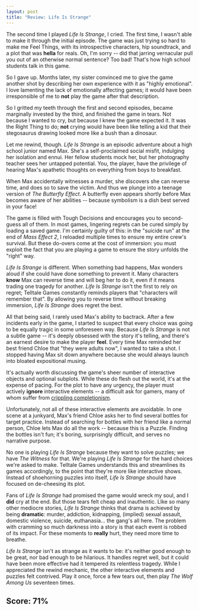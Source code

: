 ```yaml
---
layout: post
title: "Review: Life Is Strange"
---
```


The second time I played _Life Is Strange_,
I cried.
The first time,
I wasn't able to make it through the initial episode.
The game was just trying so hard
to make me Feel Things,
with its introspective characters,
hip soundtrack,
and a plot that was **hella** for reals.
Oh,
I'm sorry --
did that jarring vernacular pull you out of an otherwise normal sentence?
Too bad!
That's how high school students talk in this game.

So I gave up.
Months later,
my sister convinced me
to give the game another shot
by describing her own experience with it as "highly emotional".
I love lamenting the lack of emotionally affecting games;
it would have been irresponsible of me
to **not** play the game after that description.

So I gritted my teeth through the first and second episodes,
became marginally invested by the third,
and finished the game in tears.
Not because I wanted to cry,
but because I knew the game expected it.
It was the Right Thing to do;
**not** crying would have been like telling a kid
that their stegosaurus drawing looked more like a bush than a dinosaur.

Let me rewind, though.
_Life Is Strange_ is an episodic adventure
about a high school junior named Max.
She's a self-proclaimed social misfit,
indulging her isolation and ennui.
Her fellow students mock her,
but her photography teacher sees her untapped potential.
You, the player, have the privilege
of hearing Max's apathetic thoughts on everything from boys to breakfast.

When Max accidentally witnesses a murder,
she discovers she can reverse time,
and does so to save the victim.
And thus we plunge into a teenage version of _The Butterfly Effect_.
A butterfly even appears shortly before Max becomes aware of her abilities --
because symbolism is a dish best served in your face!

The game is filled with Tough Decisions
and encourages you to second-guess all of them.
In most games,
lingering regrets can be cured
simply by loading a saved game.
I'm certainly guilty of this:
in the "suicide run" at the end of _Mass Effect 2_,
I reloaded multiple times
to ensure my entire crew's survival.
But these do-overs come at the cost of immersion:
you must exploit the fact
that you are playing a game
to ensure the story unfolds the "right" way.

_Life Is Strange_ is different.
When something bad happens,
Max wonders aloud
if she could have done something to prevent it.
Many characters **know** Max can reverse time
and will beg her to do it,
even if it means trading one tragedy for another.
_Life Is Strange_ isn't the first to rely on regret;
Telltale Games constantly reminds players
that "characters will remember that".
By allowing you
to reverse time without breaking immersion,
_Life Is Strange_ does regret the best.

All that being said,
I rarely used Max's ability to bactrack.
After a few incidents early in the game,
I started to suspect
that every choice was going to be equally tragic in some unforeseen way.
Because _Life Is Strange_ is not a subtle game --
it's deeply obsessed with the story it's telling,
and there's an earnest desire to make the player **feel**.
Every time Max reminded her best friend Chloe
that "they were adults now",
I wanted to take a shot.
I stopped having Max sit down anywhere
because she would always launch into bloated expositional musing.

It's actually worth discussing the game's sheer number of interactive objects and optional subplots.
While these do flesh out the world,
it's at the expense of pacing.
For the plot to have any urgency,
the player must actively **ignore** interactive elements --
a difficult ask for gamers,
many of whom suffer from [crippling completionism](http://howtomakeanrpg.com/a/completionism.html).

Unfortunately,
not all of these interactive elements are avoidable.
In one scene at a junkyard,
Max's friend Chloe asks her
to find several bottles for target practice.
Instead of searching for bottles with her friend like a normal person,
Chloe lets Max do all the work --
because this is a Puzzle.
Finding the bottles isn't fun;
it's boring,
surprisingly difficult,
and serves no narrative purpose.

No one is playing _Life Is Strange_
because they want to solve puzzles;
we have _The Witness_ for that.
We're playing _Life Is Strange_
for the hard choices we're asked to make.
Telltale Games understands this
and streamlines its games accordingly,
to the point that they're more like interactive shows.
Instead of shoehorning puzzles into itself,
_Life Is Strange_ should have focused
on de-cheesing its plot.

Fans of _Life Is Strange_ had promised the game would wreck my soul,
and I **did** cry at the end.
But those tears felt cheap and inauthentic.
LIke so many other mediocre stories,
_Life Is Strange_ thinks that drama is achieved
by being **dramatic**:
murder,
addiction,
kidnapping,
(implied) sexual assault,
domestic violence,
suicide,
euthanasia...
the gang's all here.
The problem with cramming so much darkness into a story
is that each event is robbed of its impact.
For these moments to **really** hurt,
they need more time to breathe.

_Life Is Strange_ isn't as strange as it wants to be:
it's neither good enough to be great,
nor bad enough to be hilarious.
It handles regret well,
but it could have been more effective had it tempered its relentless tragedy.
While I appreciated the rewind mechanic,
the other interactive elements and puzzles felt contrived.
Play it once,
force a few tears out,
then play _The Wolf Among Us_ seventeen times.

## Score: 71%
